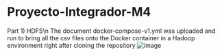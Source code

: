 # Proyecto-Integrador-M4

Part 1) HDFS\n
The document docker-compose-v1.yml was uploaded and run to bring all the csv files onto the Docker container in a Hadoop environment right after cloning the repository
![image](https://github.com/user-attachments/assets/aaa0ed44-0d24-45c1-b810-f93f33986d98)
